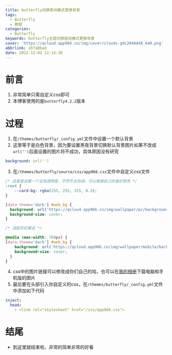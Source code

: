 ```yaml
---
title: butterfly切换夜间模式更换背景
tags:
  - Butterfly
  - 教程
categories:
  - Butterfly
keywords: butterfly主题切换夜间模式更换背景
cover: 'https://qcloud.app966.cn/img/cover/clouds-g9c2046d48_640.png'
abbrlink: 26fa8bad
date: 2022-12-01 12:14:30
---
```


# 前言
1. 非常简单只需自定义css即可
2. 本博客使用的是`butterfly4.2.2`版本

# 过程
1. 在`/themes/butterfly/_config.yml`文件中设置一个默认背景
2. 这里等于是白色背景，因为要设置黑夜背景切换默认背景图片如果不改成`url('')`后面设置的图片将不成功，具体原因没有研究
```yml
background: url('')
```
3. 在`/themes/butterfly/source/css/app966.css`文件中自定义css文件
```css
/* 这里是设置一个全局透明度，不然不太协调，可以根据自己的喜好修改 */
:root {
    --card-bg: rgba(255, 255, 255, 0.3);
}

[data-theme='dark'] #web_bg {
  background: url('https://qcloud.app966.cn/img/wallpaper/pc/background.jpg');
  background-size: cover;
}

/* 适配手机模式 */

@media (max-width: 768px) {
[data-theme='dark'] #web_bg {
    background: url('https://qcloud.app966.cn/img/wallpaper/mobile/background_phone.jpg');
    background-size: cover;
  }
}

```
4. css中的图片链接可以修改成你们自己的哈，也可以在[我的相册](/picture/)下载电脑和手机版的图片
5. 最后要在头部引入你自定义的css，在`/themes/butterfly/_config.yml`文件中添加如下代码
```yml
inject:
  head:
    - <link rel="stylesheet" href="/css/app966.css">
```
# 结尾
- 到这里就结束啦，非常的简单非常的好看